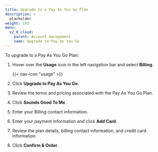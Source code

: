 ```yaml
---
title: Upgrade to a Pay As You Go Plan
description: >
  placholder
weight: 102
menu:
  v2_0_cloud:
    parent: Account management
    name: Upgrade to Pay As You Go
---
```


To upgrade to a Pay As You Go Plan:

1. Hover over the **Usage** icon in the left navigation bar and select **Billing**.

    {{< nav-icon "usage" >}}

2. Click **Upgrade to Pay As You Go**.
3. Review the terms and pricing associated with the Pay As You Go Plan.
4. Click **Sounds Good To Me**.
5. Enter your Billing contact information.
6. Enter your payment information and click **Add Card**.
7. Review the plan details, billing contact information, and credit card information.
8. Click **Confirm & Order**.
